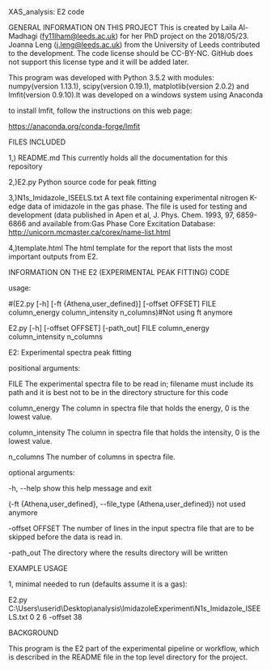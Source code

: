 XAS_analysis: E2 code

GENERAL INFORMATION ON THIS PROJECT
This is created by Laila Al-Madhagi (fy11lham@leeds.ac.uk) for her PhD project on the 2018/05/23. Joanna Leng (j.leng@leeds.ac.uk) from the University of Leeds contributed to the development. The code license should be CC-BY-NC. GitHub does not support this license type and it will be added later. 

This program was developed with Python 3.5.2 with modules: numpy(version 1.13.1), scipy(version 0.19.1), matplotlib(version 2.0.2) and lmfit(version 0.9.10).It was developed on a windows system using Anaconda

to install lmfit, follow the instructions on this web page:

https://anaconda.org/conda-forge/lmfit 


FILES INCLUDED

1,) README.md					This currently holds all the documentation for
								this repository

2,)E2.py						Python source code for peak fitting 
								
3,)N1s_Imidazole_ISEELS.txt 	A text file containing experimental nitrogen K-edge data of imidazole in the gas phase. The file is used for testing and development 
								(data published in Apen et al, J. Phys. Chem. 1993, 97, 6859-6866 and available from:Gas Phase Core Excitation Database: http://unicorn.mcmaster.ca/corex/name-list.html
								
4,)template.html				The html template for the report that lists the most important outputs from E2.
	
INFORMATION ON THE E2 (EXPERIMENTAL PEAK FITTING) CODE	

usage:  

#(E2.py [-h] [-ft {Athena,user_defined}] [-offset OFFSET] FILE column_energy column_intensity n_columns)#Not using ft anymore

E2.py [-h] [-offset OFFSET] [-path_out] FILE column_energy column_intensity n_columns

											 
E2: Experimental spectra peak fitting
											 									 
positional arguments:

  FILE                  The experimental spectra file to be read in;
                        filename must include its path and it is best not to be in the directory structure for this code
  
  column_energy         The column in spectra file that holds the energy, 0 is
                        the lowest value.
						
  column_intensity      The column in spectra file that holds the intensity, 0
                        is the lowest value.
						
  n_columns             The number of columns in spectra file.

  
optional arguments:

  -h, --help            show this help message and exit
  
  (-ft {Athena,user_defined}, --file_type {Athena,user_defined}) not used anymore
						
  -offset OFFSET        The number of lines in the input spectra file that are
                        to be skipped before the data is read in.
  
  -path_out				The directory where the results directory will be written
  
EXAMPLE USAGE

1, minimal needed to run (defaults assume it is a gas):

E2.py  C:\Users\userid\Desktop\analysis\ImidazoleExperiment\N1s_Imidazole_ISEELS.txt 0 2 6 -offset 38

BACKGROUND

This program is the E2 part of the experimental pipeline or workflow, which is described in the README file in the top level directory for the project.
